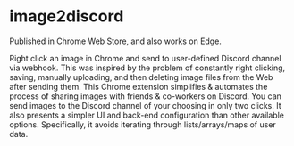# image2discord

Published in Chrome Web Store, and also works on Edge.

Right click an image in Chrome and send to user-defined Discord channel via webhook.
This was inspired by the problem of constantly right clicking, saving, manually uploading, and then deleting image files from the Web after sending them. 
This Chrome extension simplifies & automates the process of sharing images with friends & co-workers on Discord. 
You can send images to the Discord channel of your choosing in only two clicks.
It also presents a simpler UI and back-end configuration than other available options.
Specifically, it avoids iterating through lists/arrays/maps of user data.

